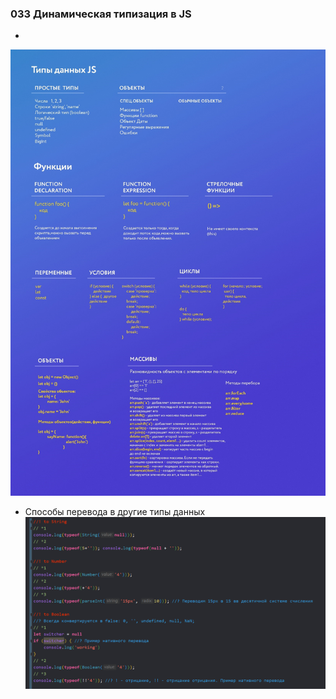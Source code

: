 ### **033 Динамическая типизация в JS**

-
![](_png/Pasted%20image%2020220908195648.png)
- Способы перевода в другие типы данных
![](_png/Pasted%20image%2020220908195658.png)